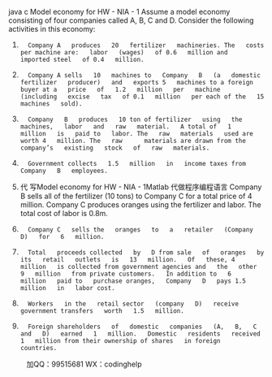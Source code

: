java c
Model economy for HW - NIA - 1 
Assume a   model economy consisting of four   companies   called   A,   B,   C   and   D.   Consider   the   following activities   in this economy:
1.       Company A   produces   20   fertilizer   machineries. The   costs per machine are:   labor   (wages)   of 0.6   million and   imported steel   of 0.4   million.
2.       Company A sells   10   machines to   Company   B   (a   domestic   fertilizer   producer)   and   exports 5   machines to a foreign   buyer at a   price   of   1.2   million   per   machine   (including   excise   tax   of 0.1   million   per each of the   15   machines   sold). 
3.       Company   B   produces   10 ton of fertilizer   using   the   machines,   labor   and   raw   material.   A total of   1   million   is   paid to   labor. The   raw   materials   used are   worth 4   million. The   raw      materials are drawn from the company’s   existing   stock   of   raw   materials.
4.       Government collects   1.5   million   in   income taxes from   Company   B   employees.
5.  代 写Model economy for HW - NIA - 1Matlab
代做程序编程语言     Company   B sells   all   of the fertilizer   (10   tons)   to   Company   C   for   a   total   price   of   4   million.   Company C   produces oranges   using the fertilizer and   labor. The   total   cost   of   labor   is 0.8m.
6.       Company C   sells the   oranges   to   a   retailer   (Company   D)   for   6   million.
7.       Total   proceeds collected   by   D from sale   of   oranges   by   its   retail   outlets   is   13   million.   Of   these, 4   million   is collected from government agencies and   the   other   9   million   from private customers.   In addition to   6   million   paid to   purchase oranges,   Company   D   pays 1.5   million   in   labor cost.
8.       Workers   in the   retail sector   (company   D)   receive government transfers   worth   1.5   million.
9.       Foreign shareholders   of   domestic   companies   (A,   B,   C   and   D)   earned   1   million.   Domestic   residents   received   1   million from their ownership of shares   in foreign   countries.

         
加QQ：99515681  WX：codinghelp
